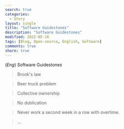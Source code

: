 ```yaml
---
search: true
categories: 
  - Story
layout: single
title: "Software Guidestones"
description: "Software Guidestones"
modified: 2022-05-16
tags: [Blog, Open-source, English, Software]
comments: true
share: true
---
```

(*Eng*) Software Guidestones

> Brook's law

> Beer truck problem

> Collective ownership

> No dublication

> Never work a second week in a row with overtime.

> ...
